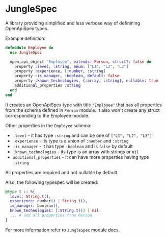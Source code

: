 # JungleSpec

A library providing simplified and less verbose way of definining OpenApiSpex types.

Example definition:

```elixir
defmodule Employee do
  use JungleSpec

  open_api_object "Employee", extends: Person, struct?: false do
    property :level, :string, enum: ["L1", "L2", "L3"]
    property :experience, [:number, :string]
    property :is_manager, :boolean, default: false
    property :known_technologies, {:array, :string}, nullable: true
    additional_properties :string
  end
end
```

It creates an OpenApiSpex type with title `"Employee"` that has all properties from the schema
defined in `Person` module. It also won't create any struct corresponding to the Employee module.

Other properties in the `Employee` schema:
* `:level` - it has type `:string` and can be one of `["L1", "L2", "L3"]`
* `:experience` - its type is a union of `:number` and `:string`
* `:is_manager` - it has type `:boolean` and is `false` by default
* `:known_technologies` - its type is an array with strings or `nil`
* `additional_properties` - it can have more properties having type `:string`

All properties are required and not nullable by default.

Also, the following typespec will be created:

```elixir
@type t :: %{
  level: String.t(),
  experience: number() | String.t(),
  is_manager: boolean(),
  known_technologies: [:String.t()] | nil
  ... # and all properties from Person
}
```

For more information refer to `JungleSpec` module docs.
